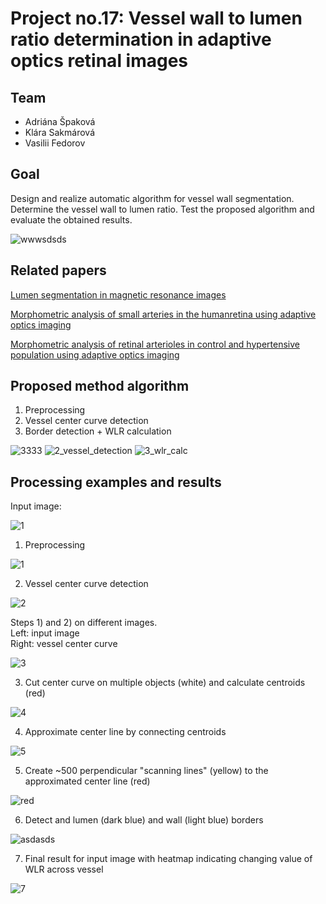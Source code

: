 # Project no.17: Vessel wall to lumen ratio determination in adaptive optics retinal images

## Team
- Adriána Špaková
- Klára Sakmárová
- Vasilii Fedorov

## Goal
Design and realize automatic algorithm for vessel wall segmentation.<br> Determine the
vessel wall to lumen ratio. Test the proposed algorithm and evaluate the obtained
results.

![wwwsdsds](https://user-images.githubusercontent.com/62359460/187036136-71a84cde-fb85-423f-b648-881e24ef16ce.png)



## Related papers
[Lumen segmentation in magnetic resonance images](https://www.sciencedirect.com/science/article/pii/S0010482516302827)

[Morphometric analysis of small arteries in the humanretina using adaptive optics imaging](https://www.researchgate.net/publication/259651521_Morphometric_analysis_of_small_arteries_in_the_human_retina_using_adaptive_optics_imaging_Relationship_with_blood_pressure_and_focal_vascular_changes)

[Morphometric analysis of retinal arterioles in control and hypertensive population using adaptive optics imaging](https://www.ncbi.nlm.nih.gov/pmc/articles/PMC6786142/)

## Proposed method algorithm
1) Preprocessing
2) Vessel center curve detection
3) Border detection + WLR calculation

![3333](https://user-images.githubusercontent.com/62359460/166816821-7fca4046-c493-4d89-96b8-62b5b6db5419.png)
![2_vessel_detection](https://user-images.githubusercontent.com/62359460/166816819-8e986929-067a-48e4-950e-2954ef4a7098.png)
![3_wlr_calc](https://user-images.githubusercontent.com/62359460/166816987-aa0ced56-463e-4c05-beb9-5c3a2beb3ff9.png)

## Processing examples and results
Input image:

![1](https://user-images.githubusercontent.com/62359460/187036354-82e2841f-6324-4ee4-b248-428b22390b45.png)



1) Preprocessing

![1](https://user-images.githubusercontent.com/62359460/187036203-e1d26dc4-86c7-4b92-81ac-da7932af5456.png)

2) Vessel center curve detection

![2](https://user-images.githubusercontent.com/62359460/187036205-9336b7e6-6b6a-449c-940e-e0fe51b0733b.png)

Steps 1) and 2) on different images.<br> Left: input image <br> Right: vessel center curve

![3](https://user-images.githubusercontent.com/62359460/187036206-90cbc9b3-e221-43a9-9358-c6634f9a3171.png)

3) Cut center curve on multiple objects (white) and calculate centroids (red)

![4](https://user-images.githubusercontent.com/62359460/187036207-be87de78-f60d-4cdb-8233-6b962b9b0413.png)

4) Approximate center line by connecting centroids

![5](https://user-images.githubusercontent.com/62359460/187036209-642c4e09-e49a-4d1a-83dc-9fe75b3cd9e4.png)

5) Create ~500 perpendicular "scanning lines" (yellow) to the approximated center line (red)

![red](https://user-images.githubusercontent.com/62359460/187036748-a3e25e8a-0419-46c8-9972-80e351ea2751.png)

6) Detect and lumen (dark blue) and wall (light blue) borders

![asdasds](https://user-images.githubusercontent.com/62359460/187036758-ba2b6215-0565-414e-b622-1e4b6a8e1b01.png)

7) Final result for input image with heatmap indicating changing value of WLR across vessel

![7](https://user-images.githubusercontent.com/62359460/187036211-b34cc108-5f2f-497e-8cdf-ddcab25b2af9.png)





